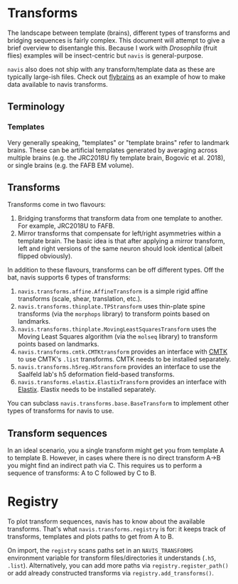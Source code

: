 # Transforms
The landscape between template (brains), different types of transforms and
bridging sequences is fairly complex. This document will attempt to give a brief
overview to disentangle this. Because I work with _Drosophila_ (fruit flies)
examples will be insect-centric but `navis` is general-purpose.

`navis` also does not ship with any transform/template data as these are
typically large-ish files. Check out
[flybrains](https://github.com/navis-org/navis-flybrains) as an example of
how to make data available to navis transforms.

## Terminology

### Templates
Very generally speaking, "templates" or "template brains" refer to landmark
brains. These can be artificial templates generated by averaging across multiple
brains (e.g. the JRC2018U fly template brain, Bogovic et al. 2018), or single
brains (e.g. the FAFB EM volume).

## Transforms
Transforms come in two flavours:
  1. Bridging transforms that transform data from one template to another. For
     example, JRC2018U to FAFB.
  2. Mirror transforms that compensate for left/right asymmetries within a
     template brain. The basic idea is that after applying a mirror transform,
     left and right versions of the same neuron should look identical (albeit
     flipped obviously).

In addition to these flavours, transforms can be off different types. Off the
bat, navis supports 6 types of transforms:
  1. `navis.transforms.affine.AffineTransform` is a simple rigid affine
     transforms (scale, shear, translation, etc.).
  2. `navis.transforms.thinplate.TPStransform` uses thin-plate spine
     transforms (via the `morphops` library) to transform points based
     on landmarks.
  3. `navis.transforms.thinplate.MovingLeastSquaresTransform` uses
     the Moving Least Squares algorithm (via the `molseq` library) to
     transform points based on landmarks.
  4. `navis.transforms.cmtk.CMTKtransform` provides an interface with
     [CMTK](https://www.nitrc.org/projects/cmtk/) to use CMTK's `.list`
     transforms. CMTK needs to be installed separately.
  5. `navis.transforms.h5reg.H5transform` provides an interface to use the
     Saalfeld lab's h5 deformation field-based transforms.
  6. `navis.transforms.elastix.ElastixTransform` provides an interface with
     [Elastix](https://github.com/SuperElastix/elastix/).
     Elastix needs to be installed separately.

You can subclass `navis.transforms.base.BaseTransform` to implement other
types of transforms for navis to use.

## Transform sequences
In an ideal scenario, you a single transform might get you from template A
to template B. However, in cases where there is no direct transform A->B
you might find an indirect path via C. This requires us to perform a sequence
of transforms: A to C followed by C to B.

# Registry
To plot transform sequences, navis has to know about the available transforms.
That's what `navis.transforms.registry` is for: it keeps track of transforms,
templates and plots paths to get from A to B.

On import, the `registry` scans paths set in an `NAVIS_TRANSFORMS` environment
variable for transform files/directories it understands (`.h5`, `.list`).
Alternatively, you can add more paths via `registry.register_path()` or add
already constructed transforms via `registry.add_transforms()`.
